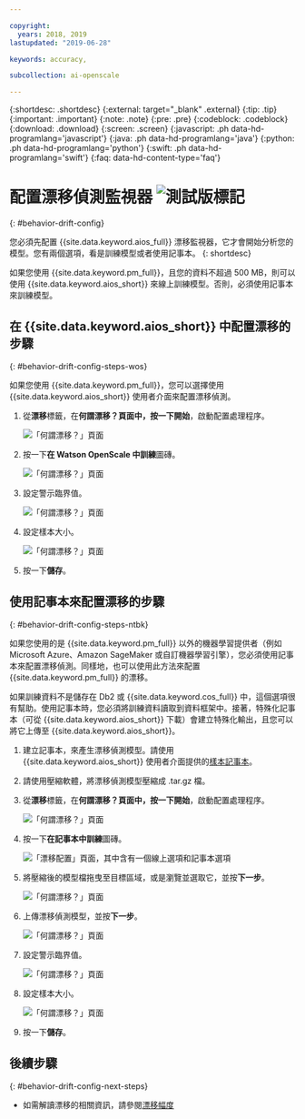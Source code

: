 ```yaml
---

copyright:
  years: 2018, 2019
lastupdated: "2019-06-28"

keywords: accuracy, 

subcollection: ai-openscale

---
```


{:shortdesc: .shortdesc}
{:external: target="_blank" .external}
{:tip: .tip}
{:important: .important}
{:note: .note}
{:pre: .pre}
{:codeblock: .codeblock}
{:download: .download}
{:screen: .screen}
{:javascript: .ph data-hd-programlang='javascript'}
{:java: .ph data-hd-programlang='java'}
{:python: .ph data-hd-programlang='python'}
{:swift: .ph data-hd-programlang='swift'}
{:faq: data-hd-content-type='faq'}

# 配置漂移偵測監視器 ![測試版標記](images/beta.png)
{: #behavior-drift-config}

您必須先配置 {{site.data.keyword.aios_full}} 漂移監視器，它才會開始分析您的模型。您有兩個選項，看是訓練模型或者使用記事本。
{: shortdesc}

如果您使用 {{site.data.keyword.pm_full}}，且您的資料不超過 500 MB，則可以使用 {{site.data.keyword.aios_short}} 來線上訓練模型。否則，必須使用記事本來訓練模型。

## 在 {{site.data.keyword.aios_short}} 中配置漂移的步驟
{: #behavior-drift-config-steps-wos}

如果您使用 {{site.data.keyword.pm_full}}，您可以選擇使用 {{site.data.keyword.aios_short}} 使用者介面來配置漂移偵測。

1. 從**漂移**標籤，在**何謂漂移？**頁面中，按一下**開始**，啟動配置處理程序。

   ![「何謂漂移？」頁面](images/wos-drift-config-1.png)

2. 按一下**在 Watson OpenScale 中訓練**圖磚。

   ![「何謂漂移？」頁面](images/drift-config-2.png)

3. 設定警示臨界值。

   ![「何謂漂移？」頁面](images/drift-config-3.png)

3. 設定樣本大小。

   ![「何謂漂移？」頁面](images/drift-config-4.png)
   
3. 按一下**儲存**。


## 使用記事本來配置漂移的步驟
{: #behavior-drift-config-steps-ntbk}

如果您使用的是 {{site.data.keyword.pm_full}} 以外的機器學習提供者（例如 Microsoft Azure、Amazon SageMaker 或自訂機器學習引擎），您必須使用記事本來配置漂移偵測。同樣地，也可以使用此方法來配置 {{site.data.keyword.pm_full}} 的漂移。

如果訓練資料不是儲存在 Db2 或 {{site.data.keyword.cos_full}} 中，這個選項很有幫助。使用記事本時，您必須將訓練資料讀取到資料框架中。接著，特殊化記事本（可從 {{site.data.keyword.aios_short}} 下載）會建立特殊化輸出，且您可以將它上傳至 {{site.data.keyword.aios_short}}。

1. 建立記事本，來產生漂移偵測模型。請使用 {{site.data.keyword.aios_short}} 使用者介面提供的[樣本記事本](https://github.com/IBM-Watson/aios-data-distribution/blob/master/training_statistics_notebook.ipynb)。
2. 請使用壓縮軟體，將漂移偵測模型壓縮成 .tar.gz 檔。

1. 從**漂移**標籤，在**何謂漂移？**頁面中，按一下**開始**，啟動配置處理程序。

   ![「何謂漂移？」頁面](images/wos-drift-config-1.png)

2. 按一下**在記事本中訓練**圖磚。

   ![「漂移配置」頁面，其中含有一個線上選項和記事本選項](images/drift-config-2.png)

3. 將壓縮後的模型檔拖曳至目標區域，或是瀏覽並選取它，並按**下一步**。

   ![「何謂漂移？」頁面](images/wos-drift-config-2b.png)
   
3. 上傳漂移偵測模型，並按**下一步**。

   ![「何謂漂移？」頁面](images/drift-config-upload.png)
   
3. 設定警示臨界值。

   ![「何謂漂移？」頁面](images/drift-config-3.png)

3. 設定樣本大小。

   ![「何謂漂移？」頁面](images/drift-config-4.png)
   
3. 按一下**儲存**。

## 後續步驟
{: #behavior-drift-config-next-steps}

- 如需解讀漂移的相關資訊，請參閱[漂移幅度](/docs/services/ai-openscale?topic=ai-openscale-behavior-drift-ovr)
